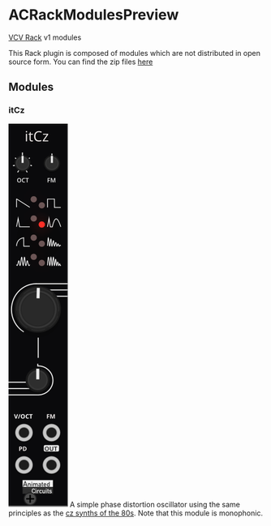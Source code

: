 # ACRackModulesPreview
[VCV Rack](https://vcvrack.com/Rack.html) v1 modules

This Rack plugin is composed of modules which are not distributed in open source form.
You can find the zip files [here](https://github.com/AnimatedCircuits/ACRackModulesPreview/releases)

## Modules

### itCz
![](images/itCz.PNG?raw=true)
A simple phase distortion oscillator using the same principles as the [cz synths of the 80s](https://en.wikipedia.org/wiki/Phase_distortion_synthesis).
Note that this module is monophonic.

